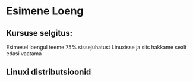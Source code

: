 # Esimene Loeng
## Kursuse selgitus:

Esimesel loengul teeme 75% sissejuhatust Linuxisse ja siis hakkame sealt edasi vaatama

## Linuxi distributsioonid
